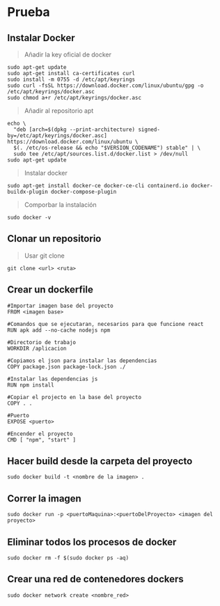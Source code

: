 # Prueba
## Instalar Docker
> Añadir la key oficial de docker
```
sudo apt-get update
sudo apt-get install ca-certificates curl
sudo install -m 0755 -d /etc/apt/keyrings
sudo curl -fsSL https://download.docker.com/linux/ubuntu/gpg -o /etc/apt/keyrings/docker.asc
sudo chmod a+r /etc/apt/keyrings/docker.asc
```
> Añadir al repositorio apt
```
echo \
  "deb [arch=$(dpkg --print-architecture) signed-by=/etc/apt/keyrings/docker.asc] https://download.docker.com/linux/ubuntu \
  $(. /etc/os-release && echo "$VERSION_CODENAME") stable" | \
  sudo tee /etc/apt/sources.list.d/docker.list > /dev/null
sudo apt-get update
```
> Instalar docker
```
sudo apt-get install docker-ce docker-ce-cli containerd.io docker-buildx-plugin docker-compose-plugin
```
> Comporbar la instalación
```
sudo docker -v
```
## Clonar un repositorio
> Usar git clone
```
git clone <url> <ruta>
```
## Crear un dockerfile
```
#Importar imagen base del proyecto
FROM <imagen base>

#Comandos que se ejecutaran, necesarios para que funcione react
RUN apk add --no-cache nodejs npm

#Directorio de trabajo
WORKDIR /aplicacion

#Copiamos el json para instalar las dependencias
COPY package.json package-lock.json ./

#Instalar las dependencias js
RUN npm install

#Copiar el projecto en la base del proyecto
COPY . .

#Puerto
EXPOSE <puerto>

#Encender el proyecto
CMD [ "npm", "start" ]
```
## Hacer build desde la carpeta del proyecto
```
sudo docker build -t <nombre de la imagen> .
```
## Correr la imagen
```
sudo docker run -p <puertoMaquina>:<puertoDelProyecto> <imagen del proyecto>
```
## Eliminar todos los procesos de docker
```
sudo docker rm -f $(sudo docker ps -aq)
```
## Crear una red de contenedores dockers
```
sudo docker network create <nombre_red>
```

